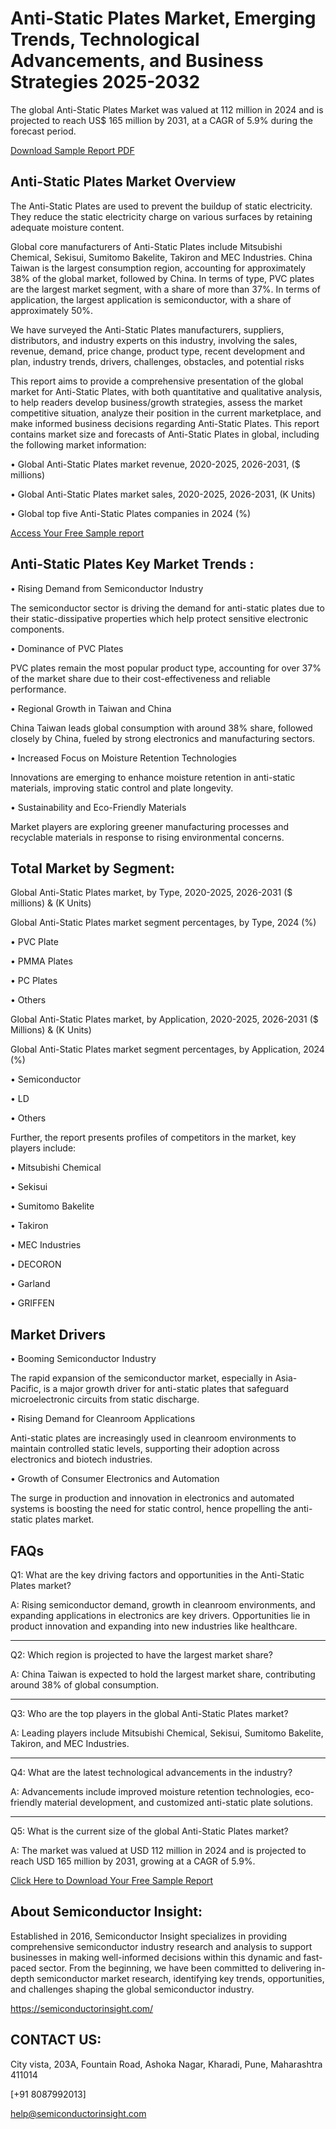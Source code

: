 <h1>Anti-Static Plates Market, Emerging Trends, Technological Advancements, and Business Strategies 2025-2032</h1>

The global Anti-Static Plates Market was valued at 112 million in 2024 and is projected to reach US$ 165 million by 2031, at a CAGR of 5.9% during the forecast period.

[Download Sample Report PDF](https://semiconductorinsight.com/download-sample-report/?product_id=91101)

<h2>Anti-Static Plates Market Overview</h2>

The Anti-Static Plates are used to prevent the buildup of static electricity. They reduce the static electricity charge on various surfaces by retaining adequate moisture content.

Global core manufacturers of Anti-Static Plates include Mitsubishi Chemical, Sekisui, Sumitomo Bakelite, Takiron and MEC Industries. China Taiwan is the largest consumption region, accounting for approximately 38% of the global market, followed by China. In terms of type, PVC plates are the largest market segment, with a share of more than 37%. In terms of application, the largest application is semiconductor, with a share of approximately 50%.

We have surveyed the Anti-Static Plates manufacturers, suppliers, distributors, and industry experts on this industry, involving the sales, revenue, demand, price change, product type, recent development and plan, industry trends, drivers, challenges, obstacles, and potential risks

This report aims to provide a comprehensive presentation of the global market for Anti-Static Plates, with both quantitative and qualitative analysis, to help readers develop business/growth strategies, assess the market competitive situation, analyze their position in the current marketplace, and make informed business decisions regarding Anti-Static Plates. This report contains market size and forecasts of Anti-Static Plates in global, including the following market information:

•	Global Anti-Static Plates market revenue, 2020-2025, 2026-2031, ($ millions)

•	Global Anti-Static Plates market sales, 2020-2025, 2026-2031, (K Units)

•	Global top five Anti-Static Plates companies in 2024 (%)

[Access Your Free Sample report](https://semiconductorinsight.com/report/anti-static-plates-market/)

<h2>Anti-Static Plates Key Market Trends  :</h2>

•	Rising Demand from Semiconductor Industry

The semiconductor sector is driving the demand for anti-static plates due to their static-dissipative properties which help protect sensitive electronic components.

•	Dominance of PVC Plates

PVC plates remain the most popular product type, accounting for over 37% of the market share due to their cost-effectiveness and reliable performance.

•	Regional Growth in Taiwan and China

China Taiwan leads global consumption with around 38% share, followed closely by China, fueled by strong electronics and manufacturing sectors.

•	Increased Focus on Moisture Retention Technologies

Innovations are emerging to enhance moisture retention in anti-static materials, improving static control and plate longevity.

•	Sustainability and Eco-Friendly Materials

Market players are exploring greener manufacturing processes and recyclable materials in response to rising environmental concerns.

<h2>Total Market by Segment:</h2>

Global Anti-Static Plates market, by Type, 2020-2025, 2026-2031 ($ millions) & (K Units)

Global Anti-Static Plates market segment percentages, by Type, 2024 (%)

•	PVC Plate

•	PMMA Plates

•	PC Plates

•	Others

Global Anti-Static Plates market, by Application, 2020-2025, 2026-2031 ($ Millions) & (K Units)

Global Anti-Static Plates market segment percentages, by Application, 2024 (%)

•	Semiconductor

•	LD

•	Others

Further, the report presents profiles of competitors in the market, key players include:

•	Mitsubishi Chemical

•	Sekisui

•	Sumitomo Bakelite

•	Takiron

•	MEC Industries

•	DECORON

•	Garland

•	GRIFFEN

<h2>Market Drivers</h2>

•	Booming Semiconductor Industry

The rapid expansion of the semiconductor market, especially in Asia-Pacific, is a major growth driver for anti-static plates that safeguard microelectronic circuits from static discharge.

•	Rising Demand for Cleanroom Applications

Anti-static plates are increasingly used in cleanroom environments to maintain controlled static levels, supporting their adoption across electronics and biotech industries.

•	Growth of Consumer Electronics and Automation

The surge in production and innovation in electronics and automated systems is boosting the need for static control, hence propelling the anti-static plates market.

<h2>FAQs</h2>

Q1: What are the key driving factors and opportunities in the Anti-Static Plates market?

A: Rising semiconductor demand, growth in cleanroom environments, and expanding applications in electronics are key drivers. Opportunities lie in product innovation and expanding into new industries like healthcare.

________________________________________

Q2: Which region is projected to have the largest market share?

A: China Taiwan is expected to hold the largest market share, contributing around 38% of global consumption.

________________________________________

Q3: Who are the top players in the global Anti-Static Plates market?

A: Leading players include Mitsubishi Chemical, Sekisui, Sumitomo Bakelite, Takiron, and MEC Industries.

________________________________________

Q4: What are the latest technological advancements in the industry?

A: Advancements include improved moisture retention technologies, eco-friendly material development, and customized anti-static plate solutions.

________________________________________

Q5: What is the current size of the global Anti-Static Plates market?

A: The market was valued at USD 112 million in 2024 and is projected to reach USD 165 million by 2031, growing at a CAGR of 5.9%.

[Click Here to Download Your Free Sample Report ](https://semiconductorinsight.com/download-sample-report/?product_id=91101)

<h2>About Semiconductor Insight:</h2>

Established in 2016, Semiconductor Insight specializes in providing comprehensive semiconductor industry research and analysis to support businesses in making well-informed decisions within this dynamic and fast-paced sector. From the beginning, we have been committed to delivering in-depth semiconductor market research, identifying key trends, opportunities, and challenges shaping the global semiconductor industry.

https://semiconductorinsight.com/

<h2>CONTACT US:</h2>

City vista, 203A, Fountain Road, Ashoka Nagar, Kharadi, Pune, Maharashtra 411014

[+91 8087992013]

help@semiconductorinsight.com
